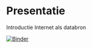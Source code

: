 # Presentatie
Introductie Internet als databron 

[![Binder](http://mybinder.org/badge_logo.svg)](https://mybinder.org/v2/gh/EdF2021/presentatie/main/?urlpath=lab/tree/introductie_databronnen.ipynb)









